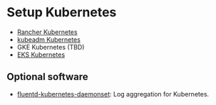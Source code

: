 # Setup Kubernetes
- [Rancher Kubernetes](https://rancher.com/docs/rancher/v2.x/en/quick-start-guide/)
- [kubeadm Kubernetes](https://kubernetes.io/docs/setup/independent/install-kubeadm/)
- GKE Kubernetes (TBD)
- [EKS Kubernetes](./Installation-eks.md)

## Optional software
- [fluentd-kubernetes-daemonset](https://github.com/fluent/fluentd-kubernetes-daemonset): Log aggregation for Kubernetes.
